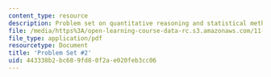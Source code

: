 ```yaml
---
content_type: resource
description: Problem set on quantitative reasoning and statistical methods.
file: /media/https%3A/open-learning-course-data-rc.s3.amazonaws.com/11-220-quantitative-reasoning-statistical-methods-for-planners-i-spring-2009/443338b2bc689fd80f2ae020feb3cc06_MIT11_220s09_pset02.pdf
file_type: application/pdf
resourcetype: Document
title: 'Problem Set #2'
uid: 443338b2-bc68-9fd8-0f2a-e020feb3cc06
---
```

